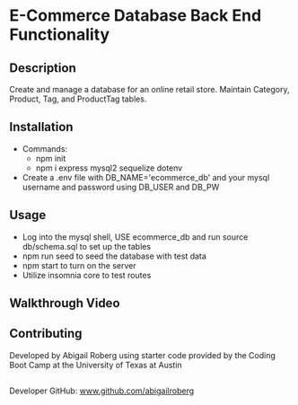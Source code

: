 # E-Commerce Database Back End Functionality
## Description
Create and manage a database for an online retail store. Maintain Category, Product, Tag, and ProductTag tables. 
## Installation
  * Commands: 
    * npm init
    * npm i express mysql2 sequelize dotenv
  * Create a .env file with DB_NAME='ecommerce_db' and your mysql username and password using DB_USER and DB_PW
## Usage
  * Log into the mysql shell, USE ecommerce_db and run source db/schema.sql to set up the tables
  * npm run seed to seed the database with test data
  * npm start to turn on the server
  * Utilize insomnia core to test routes
## Walkthrough Video

## Contributing
Developed by Abigail Roberg using starter code provided by the Coding Boot Camp at the University of Texas at Austin
##
Developer GitHub: www.github.com/abigailroberg
